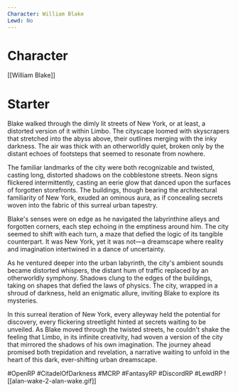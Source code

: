 ```yaml
---
Character: William Blake
Lewd: No
---
```

# Character
[[William Blake]]

# Starter
Blake walked through the dimly lit streets of New York, or at least, a distorted version of it within Limbo. The cityscape loomed with skyscrapers that stretched into the abyss above, their outlines merging with the inky darkness. The air was thick with an otherworldly quiet, broken only by the distant echoes of footsteps that seemed to resonate from nowhere.

The familiar landmarks of the city were both recognizable and twisted, casting long, distorted shadows on the cobblestone streets. Neon signs flickered intermittently, casting an eerie glow that danced upon the surfaces of forgotten storefronts. The buildings, though bearing the architectural familiarity of New York, exuded an ominous aura, as if concealing secrets woven into the fabric of this surreal urban tapestry.

Blake's senses were on edge as he navigated the labyrinthine alleys and forgotten corners, each step echoing in the emptiness around him. The city seemed to shift with each turn, a maze that defied the logic of its tangible counterpart. It was New York, yet it was not—a dreamscape where reality and imagination intertwined in a dance of uncertainty.

As he ventured deeper into the urban labyrinth, the city's ambient sounds became distorted whispers, the distant hum of traffic replaced by an otherworldly symphony. Shadows clung to the edges of the buildings, taking on shapes that defied the laws of physics. The city, wrapped in a shroud of darkness, held an enigmatic allure, inviting Blake to explore its mysteries.

In this surreal iteration of New York, every alleyway held the potential for discovery, every flickering streetlight hinted at secrets waiting to be unveiled. As Blake moved through the twisted streets, he couldn't shake the feeling that Limbo, in its infinite creativity, had woven a version of the city that mirrored the shadows of his own imagination. The journey ahead promised both trepidation and revelation, a narrative waiting to unfold in the heart of this dark, ever-shifting urban dreamscape.

#OpenRP #CitadelOfDarkness  #MCRP #FantasyRP #DiscordRP #LewdRP
![[alan-wake-2-alan-wake.gif]]